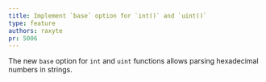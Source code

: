 ```yaml
---
title: Implement `base` option for `int()` and `uint()`
type: feature
authors: raxyte
pr: 5006
---
```


The new `base` option for `int` and `uint` functions allows parsing hexadecimal
numbers in strings.
